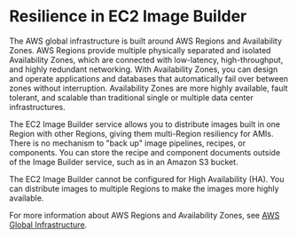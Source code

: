 # Resilience in EC2 Image Builder<a name="disaster-recovery-resiliency"></a>

The AWS global infrastructure is built around AWS Regions and Availability Zones\. AWS Regions provide multiple physically separated and isolated Availability Zones, which are connected with low\-latency, high\-throughput, and highly redundant networking\. With Availability Zones, you can design and operate applications and databases that automatically fail over between zones without interruption\. Availability Zones are more highly available, fault tolerant, and scalable than traditional single or multiple data center infrastructures\. 

The EC2 Image Builder service allows you to distribute images built in one Region with other Regions, giving them multi\-Region resiliency for AMIs\. There is no mechanism to "back up" image pipelines, recipes, or components\. You can store the recipe and component documents outside of the Image Builder service, such as in an Amazon S3 bucket\. 

The EC2 Image Builder cannot be configured for High Availability \(HA\)\. You can distribute images to multiple Regions to make the images more highly available\. 

For more information about AWS Regions and Availability Zones, see [AWS Global Infrastructure](http://aws.amazon.com/about-aws/global-infrastructure/)\.